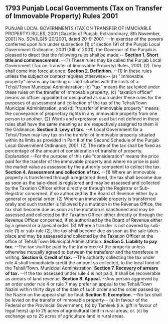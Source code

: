 ## 1793 Punjab Local Governments (Tax on Transfer of Immovable Property) Rules 2001
 
PUNJAB LOCAL GOVERNMENTS (TAX ON TRANSFER OF IMMOVABLE PROPERTY) RULES, 2001
[Gazette of Punjab, Extraordinary, 8th November, 2001]
No. SOV(LG)5-20/2001, dated 20-9-2001.---In exercise of the powers conferred upon him under subsection (1) of section 191 of the Punjab Local Government Ordinance, 2001 (XIII of 2001), the Governor of the Punjab is pleased to direct that the following rules shall be made:--
**Section 1. Short title and commencement.**
--(1) These rules may be called the Punjab Local Government (Tax on Transfer of Immovable Property) Rules, 2001.
   (2) They shall come into force at once:
**Section 2. Definition.**
--(1) In these rules unless the subject or context requires otherwise:--
   (a) "Immovable property" means any building or land situates with the limits of a Tehsil/Town Municipal Administration;
   (b) "tax" means the tax levied under these rules on the transfer of immovable property;
   (c) "taxation officer" means an officer appointed or designated as such under these rules for the purposes of assessment and collection of the tax of the Tehsil/Town Municipal Administration; and
   (d) "transfer of immovable property" means the conveyance of proprietary rights in any immovable property from one person to another.
   (2) Words and expression used but not defined in these rules shall have the same meaning as are respectively assigned to them iii the Ordinance.
**Section 3. Levy of tax.**
--A Local Government for a Tehsil/Town may levy tax on the transfer of immovable property situated within its limits as provided in Part II of the Second Schedule of the Punjab Local Government Ordinance, 2001.
   (2) The rate of the tax shall be fixed as percentage of the amount of consideration of transfer of property.
   Explanation.--For the purpose of this rule "consideration" means the price paid for the transfer of the immovable property and where no price is paid the market value as assessed by the authority competent to collect the tax.
**Section 4. Assessment and collection of tax.**
--(1) Where an immovable property is transferred through a registered deed, the tax shall become due as soon as the sale-deed is registered and may be assessed and collected by the Taxation Officer either directly or through the Registrar or Sub-Registrar concerned, if so authorized by the Board of Revenue either by a general or special order.
   (2) Where an immovable property is transferred orally and such transfer is followed by a mutation in the Revenue Office, the tax shall become due as soon as the mutation is sanctioned and may be assessed and collected by the Taxation Officer either directly or through the Revenue Officer concerned, if so authorised by the Board of Revenue either by a general or a special order.
   (3) Where a transfer is not covered by sub-rule (1) or sub-rule (2), the tax shall become due as soon as the sale takes place and may be assessed and collected by the Taxation Officer at the office of Tehsil/Town Municipal Administration.
**Section 5. Liability to pay tax.**
--The tax shall be paid by the transferee of the property unless otherwise mutually agreed to between the transferor and the transferee in writing.
**Section 6. Credit of tax.**
--The authority collecting the tax under rule 4 shall immediately credit the amount so collected, to the local fund of the Tehsil/Town. Municipal Administration.
**Section 7. Recovery of arrears of tax.**
--If the tax assessed under rule 4 is not paid, it shall be recoverable as arrears of land revenue.
**Section 8. Appeal.**
--Any person aggrieved by an order under rule 4 or rule 7 may prefer an appeal to the Tehsil/Town Nazim within thirty days of the date of such order and the order passed by the Nazim on the appeal shall be final.
**Section 9. Exemption.**
--No tax shall be levied on the transfer of immovable property--
   (a) In favour of the Federal or the Provincial Government;
   (b) by Tamleek (i.e. gift in favour of legal heirs) up to 25 acres of agricultural land in rural areas; or.
   (c) by exchange up to 25 acres of agriculture land in rural areas.

